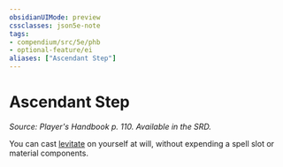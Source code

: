 ```yaml
---
obsidianUIMode: preview
cssclasses: json5e-note
tags:
- compendium/src/5e/phb
- optional-feature/ei
aliases: ["Ascendant Step"]
---
```

# Ascendant Step
*Source: Player's Handbook p. 110. Available in the SRD.* 

You can cast [levitate](../../spells/levitate.md#) on yourself at will, without expending a spell slot or material components.
